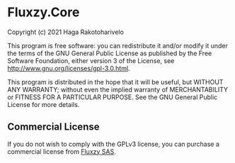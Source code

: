 # Fluxzy.Core

Copyright (c) 2021 Haga Rakotoharivelo

This program is free software: you can redistribute it and/or modify it
under the terms of the GNU General Public License as published by the
Free Software Foundation, either version 3 of the License, see
http://www.gnu.org/licenses/gpl-3.0.html.

This program is distributed in the hope that it will be useful, but WITHOUT
ANY WARRANTY; without even the implied warranty of MERCHANTABILITY or FITNESS
FOR A PARTICULAR PURPOSE. See the GNU General Public License for more details.

## Commercial License

 If you do not wish to comply with the GPLv3 license, you can purchase a commercial license from [Fluxzy SAS](https://www.fluxzy.io/contact).